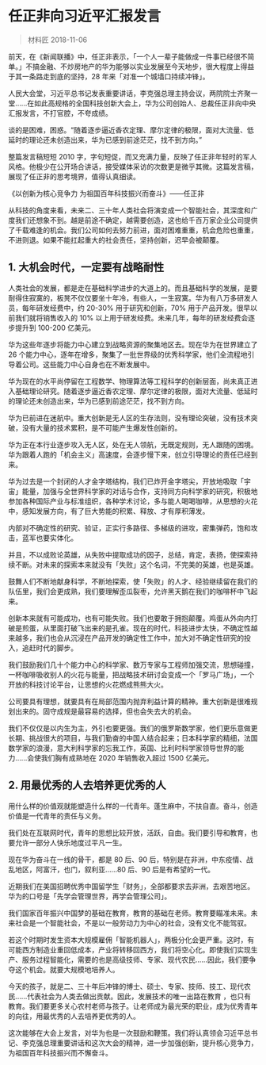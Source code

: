 # 任正非向习近平汇报发言
> 材料匠  2018-11-06

前天，在《新闻联播》中，任正非表示，「一个人一辈子能做成一件事已经很不简单。」不搞金融、不炒房地产的华为能够以实业发展至今天地步，很大程度上得益于其一条路走到底的坚持，28 年来「对准一个城墙口持续冲锋」。

人民大会堂，习近平总书记发表重要讲话，李克强总理主持会议，两院院士齐聚一堂……在如此高规格的全国科技创新大会上，华为公司创始人、总裁任正非向中央汇报发言，不打官腔，不夸成绩。

谈的是困难，困惑。“随着逐步逼近香农定理、摩尔定律的极限，面对大流量、低延时的理论还未创造出来，华为已感到前途茫茫，找不到方向。”

整篇发言稿短短 2010 字，字句短促，而又充满力量，反映了任正非年轻时的军人风格。他极少在公开场合讲话，接受媒体采访的次数更是微乎其微。这篇发言稿，展现了任正非的思考境界，值得认真细读。

《以创新为核心竞争力 为祖国百年科技振兴而奋斗》——任正非

从科技的角度来看，未来二、三十年人类社会将演变成一个智能社会，其深度和广度我们还想象不到。越是前途不确定，越需要创造，这也给千百万家企业公司提供了千载难逢的机会。我们公司如何去努力前进，面对困难重重，机会危险也重重，不进则退。如果不能扛起重大的社会责任，坚持创新，迟早会被颠覆。

## 1. 大机会时代，一定要有战略耐性

人类社会的发展，都是走在基础科学进步的大道上的。而且基础科学的发展，是要耐得住寂寞的，板凳不仅仅要坐十年冷，有些人，一生寂寞。华为有八万多研发人员，每年研发经费中，约 20-30% 用于研究和创新，70% 用于产品开发。很早以前我们就将销售收入的 10% 以上用于研发经费。未来几年，每年的研发经费会逐步提升到 100-200 亿美元。

华为这些年逐步将能力中心建立到战略资源的聚集地区去。现在华为在世界建立了 26 个能力中心，逐年在增多，聚集了一批世界级的优秀科学家，他们全流程地引导着公司。这些能力中心自身也在不断发展中。

华为现在的水平尚停留在工程数学、物理算法等工程科学的创新层面，尚未真正进入基础理论研究。随着逐步逼近香农定理、摩尔定律的极限，面对大流量、低延时的理论还未创造出来，华为已感到前途茫茫，找不到方向。

华为已前进在迷航中。重大创新是无人区的生存法则，没有理论突破，没有技术突破，没有大量的技术累积，是不可能产生爆发性创新的。

华为正在本行业逐步攻入无人区，处在无人领航，无既定规则，无人跟随的困境。华为跟着人跑的「机会主义」高速度，会逐步慢下来，创立引导理论的责任已经到来。

华为过去是一个封闭的人才金字塔结构，我们已炸开金字塔尖，开放地吸取「宇宙」能量，加强与全世界科学家的对话与合作，支持同方向科学家的研究，积极地参加各种国际产业与标准组织，各种学术讨论，多与能人喝喝咖啡，从思想的火花中，感知发展方向，有了巨大势能的积累、释放、才有厚积薄发。

内部对不确定性的研究、验证，正实行多路径、多梯级的进攻，密集弹药，饱和攻击，蓝军也要实体化。

并且，不以成败论英雄，从失败中提取成功的因子，总结，肯定，表扬，使探索持续不断。对未来的探索本来就没有「失败」这个名词，不完美的英雄，也是英雄。

鼓舞人们不断地献身科学，不断地探索，使「失败」的人才、经验继续留在我们的队伍里，我们会更成熟，我们要理解歪瓜裂枣，允许黑天鹅在我们的咖啡杯中飞起来。

创新本来就有可能成功，也有可能失败。我们也要敢于拥抱颠覆。鸡蛋从外向内打破是煎蛋，从里面打破飞出来的是孔雀。现在的时代，科技进步太快，不确定性越来越多，我们也会从沉浸在产品开发的确定性工作中，加大对不确定性研究的投入，追赶时代的脚步。

我们鼓励我们几十个能力中心的科学家、数万专家与工程师加强交流，思想碰撞，一杯咖啡吸收别人的火花与能量，把战略技术研讨会变成一个「罗马广场」，一个开放的科技讨论平台，让思想的火花燃成熊熊大火。

公司要具有理想，就要具有在局部范围内抛弃利益计算的精神。重大创新是很难规划出来的。固守成规是最容易的选择，但也会失去大的机会。

我们不仅仅是以内生为主，外引也要更强。我们的俄罗斯数学家，他们更乐意做更长期、挑战很大的项目，与我们勤奋的中国人结合起来；日本科学家的精细，法国数学家的浪漫，意大利科学家的忘我工作，英国、比利时科学家领导世界的能力……会使我们胸有成熟地在 2020 年销售收入超过 1500 亿美元。

## 2. 用最优秀的人去培养更优秀的人

用什么样的价值观就能塑造什么样的一代青年。蓬生麻中，不扶自直。奋斗，创造价值是一代青年的责任与义务。

我们处在互联网时代，青年的思想比较开放，活跃，自由。我们要引导和教育，也要允许一部分人快乐地度过平凡一生。

现在华为奋斗在一线的骨干，都是 80 后、90 后，特别是在非洲，中东疫情、战乱地区，阿富汗，也门，叙利亚……80 后、90 后是有希望的一代。

近期我们在美国招聘优秀中国留学生「财务」，全部都要求去非洲，去艰苦地区。华为的口号是「先学会管理世界，再学会管理公司」。

我们国家百年振兴中国梦的基础在教育，教育的基础在老师。教育要瞄准未来。未来社会是一个智能社会，不是以一般劳动力为中心的社会，没有文化不能驾驭。

若这个时期时发生资本大规模雇佣「智能机器人」，两极分化会更严重。这时，有可能西方制造业重回低成本，产业将转移回西方，我们将空心化。即使我们实现生产、服务过程智能化，需要的也是高级技师、专家、现代农民……因此，我们要争夺这个机会。就要大规模地培养人。

今天的孩子，就是二、三十年后冲锋的博士、硕士、专家、技师、技工、现代农民……代表社会为人类去做出贡献。因此，发展技术的唯一出路在教育 ，也只有教育。我们要更多关心农村老师与孩子。让老师成为最光荣的职业，成为优秀青年的向往，用最优秀的人去培养更优秀的人。

这次能够在大会上发言，对华为也是一次鼓励和鞭策。我们将认真领会习近平总书记、李克强总理重要讲话和这次大会的精神，进一步加强创新，提升核心竞争力，为祖国百年科技振兴而不懈奋斗。

